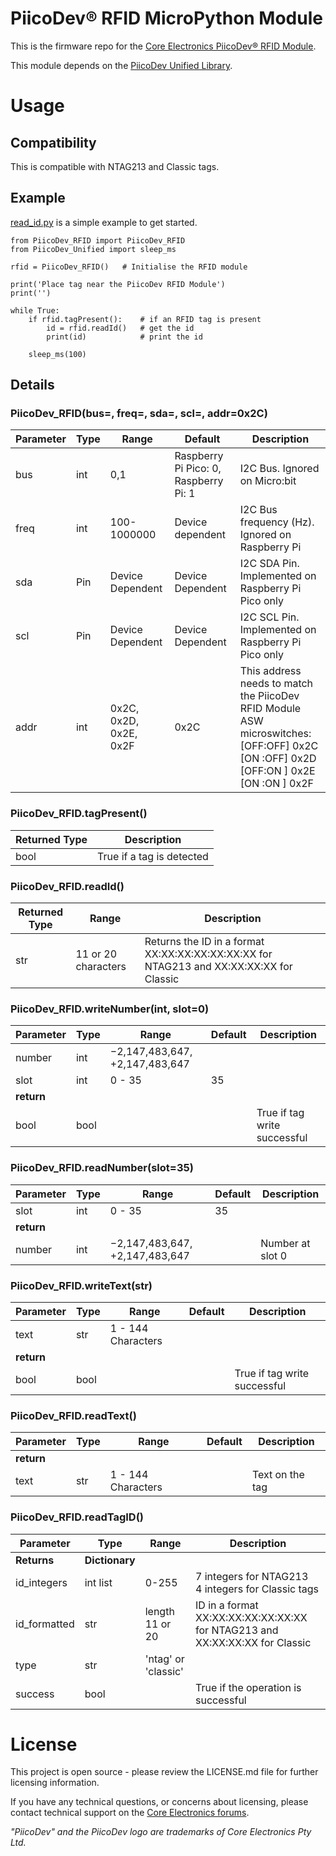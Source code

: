 # PiicoDev® RFID MicroPython Module

This is the firmware repo for the [Core Electronics PiicoDev® RFID Module](https://core-electronics.com.au/piicodev-rfid-module.html).

This module depends on the [PiicoDev Unified Library](https://github.com/CoreElectronics/CE-PiicoDev-Unified).

<!--See the Quickstart Guides for:
- [Micro:bit v2](https://core-electronics.com.au/tutorials/piicodev-ambient-light-sensor-veml6030-quickstart-guide-for-micro-bit.html)
- [Raspberry Pi Pico](https://core-electronics.com.au/tutorials/piicodev-ambient-light-sensor-veml6030-quickstart-guide-for-rpi-pico).
- [Raspberry Pi](https://core-electronics.com.au/tutorials/piicodev-raspberrypi/piicodev-ambient-light-sensor-veml6030-raspberry-pi-guide.html)
-->

# Usage
## Compatibility
This is compatible with NTAG213 and Classic tags.
## Example
[read_id.py](https://github.com/CoreElectronics/CE-PiicoDev-RFID-MicroPython-Module/blob/main/examples/read_id.py) is a simple example to get started.
```
from PiicoDev_RFID import PiicoDev_RFID
from PiicoDev_Unified import sleep_ms

rfid = PiicoDev_RFID()   # Initialise the RFID module

print('Place tag near the PiicoDev RFID Module')
print('')

while True:    
    if rfid.tagPresent():    # if an RFID tag is present
        id = rfid.readId()   # get the id
        print(id)            # print the id

    sleep_ms(100)
```
## Details
### PiicoDev_RFID(bus=, freq=, sda=, scl=, addr=0x2C)
Parameter | Type | Range | Default | Description
--- | --- | --- | --- | ---
bus | int | 0,1 | Raspberry Pi Pico: 0, Raspberry Pi: 1 | I2C Bus.  Ignored on Micro:bit
freq | int | 100-1000000 | Device dependent | I2C Bus frequency (Hz).  Ignored on Raspberry Pi
sda | Pin | Device Dependent | Device Dependent | I2C SDA Pin. Implemented on Raspberry Pi Pico only
scl | Pin | Device Dependent | Device Dependent | I2C SCL Pin. Implemented on Raspberry Pi Pico only
addr | int | 0x2C, 0x2D, 0x2E, 0x2F | 0x2C | This address needs to match the PiicoDev RFID Module ASW microswitches:<br>[OFF:OFF] 0x2C<br>[ON :OFF] 0x2D<br>[OFF:ON ] 0x2E<br>[ON :ON ] 0x2F

### PiicoDev_RFID.tagPresent()
Returned Type | Description
--- | ---
bool | True if a tag is detected

### PiicoDev_RFID.readId()
Returned Type | Range | Description
--- | --- | ---
str | 11 or 20 characters | Returns the ID in a format XX:XX:XX:XX:XX:XX:XX for NTAG213 and XX:XX:XX:XX for Classic

### PiicoDev_RFID.writeNumber(int, slot=0)
Parameter | Type | Range                          | Default                | Description
---       | ---  | ---                            | -------                | -----------
number    | int  | −2,147,483,647, +2,147,483,647 |       
slot      | int  | 0 - 35                         | 35
**return**|
bool      | bool |                                |                        | True if tag write successful

### PiicoDev_RFID.readNumber(slot=35)
Parameter | Type | Range                          | Default                | Description
---       | ---  | ---                            | ---                    | ---
slot      | int  | 0 - 35                         | 35                     | 
**return**|
number    | int  | −2,147,483,647, +2,147,483,647 |                        | Number at slot 0

### PiicoDev_RFID.writeText(str)
Parameter | Type | Range                          | Default                | Description
---       | ---  | ---                            | -------                | -----------
text      | str  | 1 - 144 Characters |       
**return**|
bool      | bool |                                |                        | True if tag write successful

### PiicoDev_RFID.readText()
Parameter | Type | Range                          | Default                | Description
---       | ---  | ---                            | ---                    | ---
**return**|
text      | str  | 1 - 144 Characters             |                        | Text on the tag

### PiicoDev_RFID.readTagID()
Parameter | Type | Range | Description
--- | --- | --- | ---
**Returns** | **Dictionary**
id_integers | int list | 0-255 |7 integers for NTAG213<br>4 integers for Classic tags
id_formatted | str | length 11 or 20 | ID in a format XX:XX:XX:XX:XX:XX:XX for NTAG213 and XX:XX:XX:XX for Classic
type | str | 'ntag' or 'classic' | 
success | bool | | True if the operation is successful

# License
This project is open source - please review the LICENSE.md file for further licensing information.

If you have any technical questions, or concerns about licensing, please contact technical support on the [Core Electronics forums](https://forum.core-electronics.com.au/).

*\"PiicoDev\" and the PiicoDev logo are trademarks of Core Electronics Pty Ltd.*
